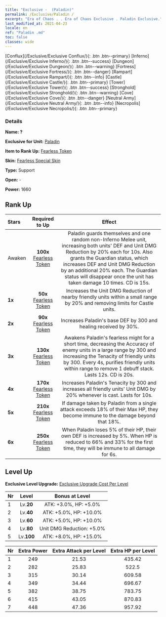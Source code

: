 ```yaml
---
title: "Exclusive -  (Paladin)"
permalink: /Exclusive/Paladin /
excerpt: "Era of Chaos . . Era of Chaos Exclusive . Paladin Exclusive."
last_modified_at: 2021-04-23
locale: en
ref: "Paladin .md"
toc: false
classes: wide
---
```

 [Conflux](/Exclusive/Exclusive Conflux/){: .btn .btn--primary} [Inferno](/Exclusive/Exclusive Inferno/){: .btn .btn--success} [Dungeon](/Exclusive/Exclusive Dungeon/){: .btn .btn--warning} [Fortress](/Exclusive/Exclusive Fortress/){: .btn .btn--danger} [Rampart](/Exclusive/Exclusive Rampart/){: .btn .btn--info} [Castle](/Exclusive/Exclusive Castle/){: .btn .btn--primary} [Tower](/Exclusive/Exclusive Tower/){: .btn .btn--success} [Stronghold](/Exclusive/Exclusive Stronghold/){: .btn .btn--warning} [Cove](/Exclusive/Exclusive Cove/){: .btn .btn--danger} [Neutral Army](/Exclusive/Exclusive Neutral Army/){: .btn .btn--info} [Necropolis](/Exclusive/Exclusive Necropolis/){: .btn .btn--primary} 

### Details
 **Name: ?** 

 **Exclusive for Unit:** [Paladin](/units/Paladin/) 

 **Item to Rank Up:** [Fearless Token](/Items/con_974/)

 **Skin:** [Fearless Special Skin](/Items/con_642/)

 **Type:** Support

 **Open:** -

 **Power:** 1660

## Rank Up

  |     Stars    |  Required to Up | Effect |
  |:-------------|:---------------:|:---------------:|
  |  Awaken  | **100x** [Fearless Token](/Items/con_974/) | <Enduring Guard> Paladin guards themselves and one random non-Inferno Melee unit, increasing both units' DEF and Unit DMG Reduction by 20% each for 10s. Also grants the Guardian status, which increases DEF and Unit DMG Reduction by an additional 20% each. The Guardian status will disappear once the unit has taken damage 10 times. CD is 15s. |
  | **1x** <i class="fas fa-star"/> | **50x** [Fearless Token](/Items/con_974/) | Increases the Unit DMG Reduction of nearby friendly units within a small range by 20% and removing limits for Castle units. |
  | **2x** <i class="fas fa-star"/> | **90x** [Fearless Token](/Items/con_974/) | Increases Paladin's base DEF by 300 and healing received by 30%. |
  | **3x** <i class="fas fa-star"/> | **130x** [Fearless Token](/Items/con_974/) | <Faithful Prayer> Awakens Paladin's fearless might for a short time, decreasing the Accuracy of enemy units in a large range by 300 and increasing the Tenacity of friendly units by 300. Every 4s, purifies friendly units within range to remove 1 debuff stack. Lasts 12s. CD is 20s. |
  | **4x** <i class="fas fa-star"/> | **170x** [Fearless Token](/Items/con_974/) | Increases Paladin's Tenacity by 300 and increases all friendly units' Unit DMG by 20% whenever <Faithful Prayer> is cast. Lasts for 10s. |
  | **5x** <i class="fas fa-star"/> | **210x** [Fearless Token](/Items/con_974/) | If damage taken by Paladin from a single attack exceeds 18% of their Max HP, they become immune to the damage beyond that 18%. |
  | **6x** <i class="fas fa-star"/> | **250x** [Fearless Token](/Items/con_974/) | <Last Stand> When Paladin loses 5% of their HP, their own DEF is increased by 5%. When HP is reduced to 66% and 33% for the first time, they will be immune to all damage for 6s. |


## Level Up
 **Exclusive Level Upgrade:** [Exclusive Upgrade Cost Per Level](/Exclusive/ExclusiveUpgradeCostPerLevel/)

  |  Nr  |   Level  | Bonus at Level |
  |:-----|:--------:|:--------------:|
  | 1 | Lv.**20** | ATK: +3.0%, HP: +5.0% |
  | 2 | Lv.**40** | ATK: +5.0%, HP: +10.0% |
  | 3 | Lv.**60** | ATK: +5.0%, HP: +10.0% |
  | 4 | Lv.**80** | Unit DMG Reduction: +5.0% |
  | 5 | Lv.**100** | ATK: +8.0%, HP: +15.0% |


  |  Nr  |  Extra Power | Extra Attack per Level | Extra HP per Level |
  |:-----|:--------:|:--------:|:--------:|
  | 1 | 249 | 21.53 | 435.42 |
  | 2 | 282 | 25.83 | 522.5 |
  | 3 | 315 | 30.14 | 609.58 |
  | 4 | 349 | 34.44 | 696.67 |
  | 5 | 382 | 38.75 | 783.75 |
  | 6 | 415 | 43.05 | 870.83 |
  | 7 | 448 | 47.36 | 957.92 |



